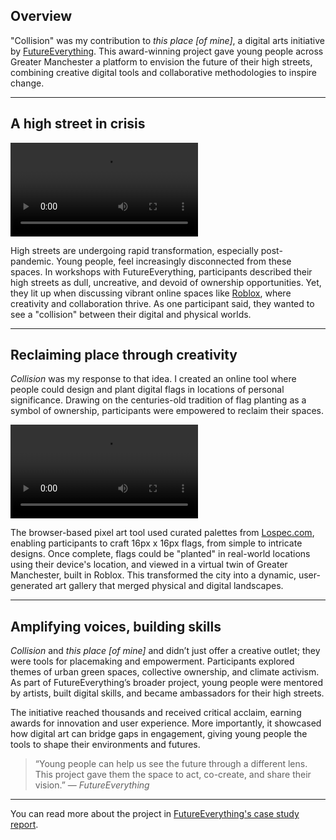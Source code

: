 ## Overview

"Collision" was my contribution to *this place [of mine]*, a digital arts initiative by [FutureEverything](https://futureeverything.org). This award-winning project gave young people across Greater Manchester a platform to envision the future of their high streets, combining creative digital tools and collaborative methodologies to inspire change.

---

## A high street in crisis

<video src='/collision.webm'></video>

High streets are undergoing rapid transformation, especially post-pandemic. Young people, feel increasingly disconnected from these spaces. In workshops with FutureEverything, participants described their high streets as dull, uncreative, and devoid of ownership opportunities. Yet, they lit up when discussing vibrant online spaces like [Roblox](https://www.roblox.com/), where creativity and collaboration thrive. As one participant said, they wanted to see a "collision" between their digital and physical worlds.

---

## Reclaiming place through creativity

_Collision_ was my response to that idea. I created an online tool where people could design and plant digital flags in locations of personal significance. Drawing on the centuries-old tradition of flag planting as a symbol of ownership, participants were empowered to reclaim their spaces.

<video src="/collision_2.webm" caption="Flags could be as simple or complex as participants wanted, with curated palettes sourced from Lospec.com"></video>

The browser-based pixel art tool used curated palettes from [Lospec.com](https://lospec.com), enabling participants to craft 16px x 16px flags, from simple to intricate designs. Once complete, flags could be "planted" in real-world locations using their device's location, and viewed in a virtual twin of Greater Manchester, built in Roblox. This transformed the city into a dynamic, user-generated art gallery that merged physical and digital landscapes.

---

## Amplifying voices, building skills

_Collision_ and _this place [of mine]_ and  didn’t just offer a creative outlet; they were tools for placemaking and empowerment. Participants explored themes of urban green spaces, collective ownership, and climate activism. As part of FutureEverything’s broader project, young people were mentored by artists, built digital skills, and became ambassadors for their high streets. 

The initiative reached thousands and received critical acclaim, earning awards for innovation and user experience. More importantly, it showcased how digital art can bridge gaps in engagement, giving young people the tools to shape their environments and futures.

> “Young people can help us see the future through a different lens. This project gave them the space to act, co-create, and share their vision.” — *FutureEverything*

---

You can read more about the project in [FutureEverything's case study report](https://futureeverything.org/news/this-place-of-mine-case-study/).